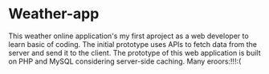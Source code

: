 # Weather-app
This weather online application's my first aproject as a web developer to learn basic of coding. The initial prototype uses APIs to fetch data from the server and send it to the client. The prototype of this web application is  built on PHP and MySQL considering server-side caching.
Many eroors:!!!:(
